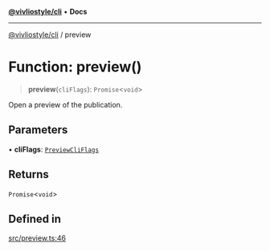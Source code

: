 [**@vivliostyle/cli**](../README.md) • **Docs**

***

[@vivliostyle/cli](../globals.md) / preview

# Function: preview()

> **preview**(`cliFlags`): `Promise`\<`void`\>

Open a preview of the publication.

## Parameters

• **cliFlags**: [`PreviewCliFlags`](../interfaces/PreviewCliFlags.md)

## Returns

`Promise`\<`void`\>

## Defined in

[src/preview.ts:46](https://github.com/vivliostyle/vivliostyle-savepdf/blob/2a28cf527bdb70b5c2c3aa9c32dc6540578a48a8/src/preview.ts#L46)
